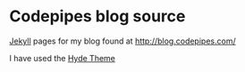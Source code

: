 # Codepipes blog source
[Jekyll](http://jekyllrb.com/) pages for my blog found at http://blog.codepipes.com/

I have used the [Hyde Theme](http://hyde.getpoole.com/)
